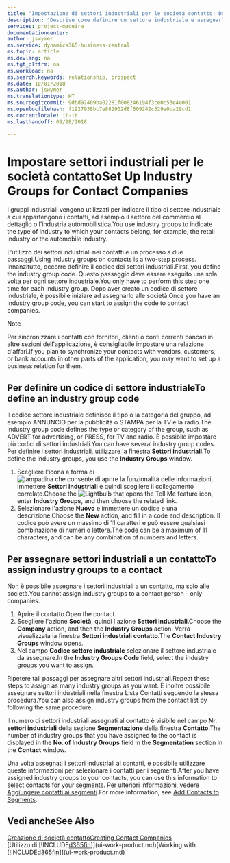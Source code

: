 ```yaml
---
title: "Impostazione di settori industriali per le società contatto| Documenti Microsoft"
description: "Descrive come definire un settore industriale e assegnarlo a una società contatto, ad esempio il settore del commercio al dettaglio o dell'industria automobilistica."
services: project-madeira
documentationcenter: 
author: jswymer
ms.service: dynamics365-business-central
ms.topic: article
ms.devlang: na
ms.tgt_pltfrm: na
ms.workload: na
ms.search.keywords: relationship, prospect
ms.date: 10/01/2018
ms.author: jswymer
ms.translationtype: HT
ms.sourcegitcommit: 9dbd92409ba02281f008246194f3ce0c53e4e001
ms.openlocfilehash: f1927938bc7e882902d8f609242c529e0ba29cd1
ms.contentlocale: it-it
ms.lasthandoff: 09/28/2018

---
```

# <a name="set-up-industry-groups-for-contact-companies"></a><span data-ttu-id="1a714-103">Impostare settori industriali per le società contatto</span><span class="sxs-lookup"><span data-stu-id="1a714-103">Set Up Industry Groups for Contact Companies</span></span>
<span data-ttu-id="1a714-104">I gruppi industriali vengono utilizzati per indicare il tipo di settore industriale a cui appartengono i contatti, ad esempio il settore del commercio al dettaglio o l'industria automobilistica.</span><span class="sxs-lookup"><span data-stu-id="1a714-104">You use industry groups to indicate the type of industry to which your contacts belong, for example, the retail industry or the automobile industry.</span></span>

<span data-ttu-id="1a714-105">L'utilizzo dei settori industriali nei contatti è un processo a due passaggi.</span><span class="sxs-lookup"><span data-stu-id="1a714-105">Using industry groups on contacts is a two-step process.</span></span> <span data-ttu-id="1a714-106">Innanzitutto, occorre definire il codice dei settori industriali.</span><span class="sxs-lookup"><span data-stu-id="1a714-106">First, you define the industry group code.</span></span> <span data-ttu-id="1a714-107">Questo passaggio deve essere eseguito una sola volta per ogni settore industriale.</span><span class="sxs-lookup"><span data-stu-id="1a714-107">You only have to perform this step one time for each industry group.</span></span> <span data-ttu-id="1a714-108">Dopo aver creato un codice di settore industriale, è possibile iniziare ad assegnarlo alle società.</span><span class="sxs-lookup"><span data-stu-id="1a714-108">Once you have an industry group code, you can start to assign the code to contact companies.</span></span>

> [!NOTE]  
>   <span data-ttu-id="1a714-109">Per sincronizzare i contatti con fornitori, clienti o conti correnti bancari in altre sezioni dell'applicazione, è consigliabile impostare una relazione d'affari.</span><span class="sxs-lookup"><span data-stu-id="1a714-109">If you plan to synchronize your contacts with vendors, customers, or bank accounts in other parts of the application, you may want to set up a business relation for them.</span></span>

## <a name="to-define-an-industry-group-code"></a><span data-ttu-id="1a714-110">Per definire un codice di settore industriale</span><span class="sxs-lookup"><span data-stu-id="1a714-110">To define an industry group code</span></span>
<span data-ttu-id="1a714-111">Il codice settore industriale definisce il tipo o la categoria del gruppo, ad esempio ANNUNCIO per la pubblicità o STAMPA per la TV e la radio.</span><span class="sxs-lookup"><span data-stu-id="1a714-111">The industry group code defines the type or category of the group, such as ADVERT for advertising, or PRESS, for TV and radio.</span></span> <span data-ttu-id="1a714-112">È possibile impostare più codici di settori industriali.</span><span class="sxs-lookup"><span data-stu-id="1a714-112">You can have several industry group codes.</span></span> <span data-ttu-id="1a714-113">Per definire i settori industriali, utilizzare la finestra **Settori industriali**.</span><span class="sxs-lookup"><span data-stu-id="1a714-113">To define the industry groups, you use the **Industry Groups** window.</span></span>

1. <span data-ttu-id="1a714-114">Scegliere l'icona a forma di ![lampadina che consente di aprire la funzionalità delle informazioni](media/ui-search/search_small.png "Informazioni sull'operazione che si desidera eseguire"), immettere **Settori industriali** e quindi scegliere il collegamento correlato.</span><span class="sxs-lookup"><span data-stu-id="1a714-114">Choose the ![Lightbulb that opens the Tell Me feature](media/ui-search/search_small.png "Tell me what you want to do") icon, enter **Industry Groups**, and then choose the related link.</span></span>
2. <span data-ttu-id="1a714-115">Selezionare l'azione **Nuovo** e immettere un codice e una descrizione.</span><span class="sxs-lookup"><span data-stu-id="1a714-115">Choose the **New** action, and fill in a code and description.</span></span> <span data-ttu-id="1a714-116">Il codice può avere un massimo di 11 caratteri e può essere qualsiasi combinazione di numeri o lettere.</span><span class="sxs-lookup"><span data-stu-id="1a714-116">The code can be a maximum of 11 characters, and can be any combination of numbers and letters.</span></span>

## <a name="AssignIndustryGroupContact"></a> <span data-ttu-id="1a714-117">Per assegnare settori industriali a un contatto</span><span class="sxs-lookup"><span data-stu-id="1a714-117">To assign industry groups to a contact</span></span>
<span data-ttu-id="1a714-118">Non è possibile assegnare i settori industriali a un contatto, ma solo alle società.</span><span class="sxs-lookup"><span data-stu-id="1a714-118">You cannot assign industry groups to a contact person - only companies.</span></span>

1. <span data-ttu-id="1a714-119">Aprire il contatto.</span><span class="sxs-lookup"><span data-stu-id="1a714-119">Open the contact.</span></span>
2. <span data-ttu-id="1a714-120">Scegliere l'azione **Società**, quindi l'azione **Settori industriali**.</span><span class="sxs-lookup"><span data-stu-id="1a714-120">Choose the **Company** action, and then the **Industry Groups** action.</span></span> <span data-ttu-id="1a714-121">Verrà visualizzata la finestra **Settori industriali contatto**.</span><span class="sxs-lookup"><span data-stu-id="1a714-121">The **Contact Industry Groups** window opens.</span></span>
3. <span data-ttu-id="1a714-122">Nel campo **Codice settore industriale** selezionare il settore industriale da assegnare.</span><span class="sxs-lookup"><span data-stu-id="1a714-122">In the **Industry Groups Code** field, select the industry groups you want to assign.</span></span>

<span data-ttu-id="1a714-123">Ripetere tali passaggi per assegnare altri settori industriali.</span><span class="sxs-lookup"><span data-stu-id="1a714-123">Repeat these steps to assign as many industry groups as you want.</span></span> <span data-ttu-id="1a714-124">È inoltre possibile assegnare settori industriali nella finestra Lista Contatti seguendo la stessa procedura.</span><span class="sxs-lookup"><span data-stu-id="1a714-124">You can also assign industry groups from the contact list by following the same procedure.</span></span>

<span data-ttu-id="1a714-125">Il numero di settori industriali assegnati al contatto è visibile nel campo **Nr. settori industriali** della sezione **Segmentazione** della finestra **Contatto**.</span><span class="sxs-lookup"><span data-stu-id="1a714-125">The number of industry groups that you have assigned to the contact is displayed in the **No. of Industry Groups** field in the **Segmentation** section in the **Contact** window.</span></span>

<span data-ttu-id="1a714-126">Una volta assegnati i settori industriali ai contatti, è possibile utilizzare queste informazioni per selezionare i contatti per i segmenti.</span><span class="sxs-lookup"><span data-stu-id="1a714-126">After you have assigned industry groups to your contacts, you can use this information to select contacts for your segments.</span></span> <span data-ttu-id="1a714-127">Per ulteriori informazioni, vedere [Aggiungere contatti ai segmenti](marketing-add-contact-segment.md).</span><span class="sxs-lookup"><span data-stu-id="1a714-127">For more information, see [Add Contacts to Segments](marketing-add-contact-segment.md).</span></span>

## <a name="see-also"></a><span data-ttu-id="1a714-128">Vedi anche</span><span class="sxs-lookup"><span data-stu-id="1a714-128">See Also</span></span>
[<span data-ttu-id="1a714-129">Creazione di società contatto</span><span class="sxs-lookup"><span data-stu-id="1a714-129">Creating Contact Companies</span></span>](marketing-create-contact-companies.md)  
<span data-ttu-id="1a714-130">[Utilizzo di [!INCLUDE[d365fin](includes/d365fin_md.md)]](ui-work-product.md)</span><span class="sxs-lookup"><span data-stu-id="1a714-130">[Working with [!INCLUDE[d365fin](includes/d365fin_md.md)]](ui-work-product.md)</span></span>

